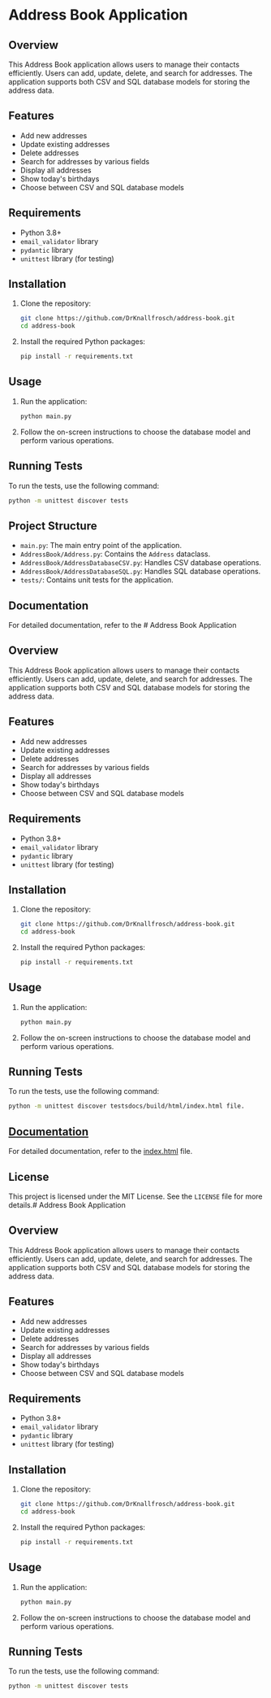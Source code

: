 # Address Book Application

## Overview

This Address Book application allows users to manage their contacts efficiently. Users can add, update, delete, and search for addresses. The application supports both CSV and SQL database models for storing the address data.

## Features

- Add new addresses
- Update existing addresses
- Delete addresses
- Search for addresses by various fields
- Display all addresses
- Show today's birthdays
- Choose between CSV and SQL database models

## Requirements

- Python 3.8+
- `email_validator` library
- `pydantic` library
- `unittest` library (for testing)

## Installation

1. Clone the repository:
    ```sh
    git clone https://github.com/DrKnallfrosch/address-book.git
    cd address-book
    ```

2. Install the required Python packages:
    ```sh
    pip install -r requirements.txt
    ```

## Usage

1. Run the application:
    ```sh
    python main.py
    ```

2. Follow the on-screen instructions to choose the database model and perform various operations.

## Running Tests

To run the tests, use the following command:
```sh
python -m unittest discover tests
```

## Project Structure

- `main.py`: The main entry point of the application.
- `AddressBook/Address.py`: Contains the `Address` dataclass.
- `AddressBook/AddressDatabaseCSV.py`: Handles CSV database operations.
- `AddressBook/AddressDatabaseSQL.py`: Handles SQL database operations.
- `tests/`: Contains unit tests for the application.

## Documentation

For detailed documentation, refer to the # Address Book Application

## Overview

This Address Book application allows users to manage their contacts efficiently. Users can add, update, delete, and search for addresses. The application supports both CSV and SQL database models for storing the address data.

## Features

- Add new addresses
- Update existing addresses
- Delete addresses
- Search for addresses by various fields
- Display all addresses
- Show today's birthdays
- Choose between CSV and SQL database models

## Requirements

- Python 3.8+
- `email_validator` library
- `pydantic` library
- `unittest` library (for testing)

## Installation

1. Clone the repository:
    ```sh
    git clone https://github.com/DrKnallfrosch/address-book.git
    cd address-book
    ```

2. Install the required Python packages:
    ```sh
    pip install -r requirements.txt
    ```

## Usage

1. Run the application:
    ```sh
    python main.py
    ```

2. Follow the on-screen instructions to choose the database model and perform various operations.

## Running Tests

To run the tests, use the following command:
```sh
python -m unittest discover testsdocs/build/html/index.html file.
```
## [Documentation](docs/build/html/index.html)

For detailed documentation, refer to the [index.html](docs/build/html/index.html) file.
## License

This project is licensed under the MIT License. See the `LICENSE` file for more details.# Address Book Application

## Overview

This Address Book application allows users to manage their contacts efficiently. Users can add, update, delete, and search for addresses. The application supports both CSV and SQL database models for storing the address data.

## Features

- Add new addresses
- Update existing addresses
- Delete addresses
- Search for addresses by various fields
- Display all addresses
- Show today's birthdays
- Choose between CSV and SQL database models

## Requirements

- Python 3.8+
- `email_validator` library
- `pydantic` library
- `unittest` library (for testing)

## Installation

1. Clone the repository:
    ```sh
    git clone https://github.com/DrKnallfrosch/address-book.git
    cd address-book
    ```

2. Install the required Python packages:
    ```sh
    pip install -r requirements.txt
    ```

## Usage

1. Run the application:
    ```sh
    python main.py
    ```

2. Follow the on-screen instructions to choose the database model and perform various operations.

## Running Tests

To run the tests, use the following command:
```sh
python -m unittest discover tests